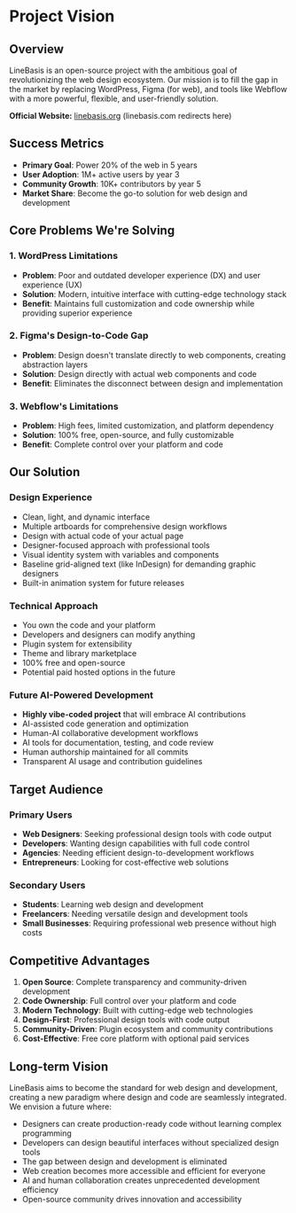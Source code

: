 # Project Vision

## Overview

LineBasis is an open-source project with the ambitious goal of revolutionizing the web design ecosystem. Our mission is to fill the gap in the market by replacing WordPress, Figma (for web), and tools like Webflow with a more powerful, flexible, and user-friendly solution.

**Official Website:** [linebasis.org](https://linebasis.org) (linebasis.com redirects here)

## Success Metrics

- **Primary Goal**: Power 20% of the web in 5 years
- **User Adoption**: 1M+ active users by year 3
- **Community Growth**: 10K+ contributors by year 5
- **Market Share**: Become the go-to solution for web design and development

## Core Problems We're Solving

### 1. WordPress Limitations
- **Problem**: Poor and outdated developer experience (DX) and user experience (UX)
- **Solution**: Modern, intuitive interface with cutting-edge technology stack
- **Benefit**: Maintains full customization and code ownership while providing superior experience

### 2. Figma's Design-to-Code Gap
- **Problem**: Design doesn't translate directly to web components, creating abstraction layers
- **Solution**: Design directly with actual web components and code
- **Benefit**: Eliminates the disconnect between design and implementation

### 3. Webflow's Limitations
- **Problem**: High fees, limited customization, and platform dependency
- **Solution**: 100% free, open-source, and fully customizable
- **Benefit**: Complete control over your platform and code

## Our Solution

### Design Experience
- Clean, light, and dynamic interface
- Multiple artboards for comprehensive design workflows
- Design with actual code of your actual page
- Designer-focused approach with professional tools
- Visual identity system with variables and components
- Baseline grid-aligned text (like InDesign) for demanding graphic designers
- Built-in animation system for future releases

### Technical Approach
- You own the code and your platform
- Developers and designers can modify anything
- Plugin system for extensibility
- Theme and library marketplace
- 100% free and open-source
- Potential paid hosted options in the future

### Future AI-Powered Development
- **Highly vibe-coded project** that will embrace AI contributions
- AI-assisted code generation and optimization
- Human-AI collaborative development workflows
- AI tools for documentation, testing, and code review
- Human authorship maintained for all commits
- Transparent AI usage and contribution guidelines

## Target Audience

### Primary Users
- **Web Designers**: Seeking professional design tools with code output
- **Developers**: Wanting design capabilities with full code control
- **Agencies**: Needing efficient design-to-development workflows
- **Entrepreneurs**: Looking for cost-effective web solutions

### Secondary Users
- **Students**: Learning web design and development
- **Freelancers**: Needing versatile design and development tools
- **Small Businesses**: Requiring professional web presence without high costs

## Competitive Advantages

1. **Open Source**: Complete transparency and community-driven development
2. **Code Ownership**: Full control over your platform and code
3. **Modern Technology**: Built with cutting-edge web technologies
4. **Design-First**: Professional design tools with code output
5. **Community-Driven**: Plugin ecosystem and community contributions
6. **Cost-Effective**: Free core platform with optional paid services

## Long-term Vision

LineBasis aims to become the standard for web design and development, creating a new paradigm where design and code are seamlessly integrated. We envision a future where:

- Designers can create production-ready code without learning complex programming
- Developers can design beautiful interfaces without specialized design tools
- The gap between design and development is eliminated
- Web creation becomes more accessible and efficient for everyone
- AI and human collaboration creates unprecedented development efficiency
- Open-source community drives innovation and accessibility
